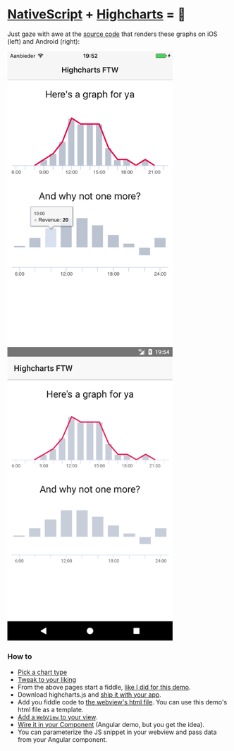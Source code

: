[NativeScript](https://www.nativescript.org/) + [Highcharts](https://www.highcharts.com/) = 💖
================================================

Just gaze with awe at the [source code](app/item) that renders these graphs on iOS (left) and Android (right):

<img src="media/graph-ios.png" width="375px"/> <img src="media/graph-android.png" width="375px"/>

### How to
* [Pick a chart type](https://www.highcharts.com/demo)
* [Tweak to your liking](http://api.highcharts.com/highcharts)
* From the above pages start a fiddle, [like I did for this demo](http://jsfiddle.net/y4tv0hkr/5/).
* Download highcharts.js and [ship it with your app](app/item/graph/js).
* Add you fiddle code to [the webview's html file](app/item/graph/graph.html). You can use this demo's html file as a template.
* [Add a `WebView` to your view](app/item/items.component.html).
* [Wire it in your Component](app/item/items.component.ts) (Angular demo, but you get the idea).
* You can parameterize the JS snippet in your webview and pass data from your Angular component. 